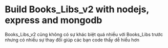 # Build Books_Libs_v2 with nodejs, express and mongodb
Books_Libs_v2 cũng không có sự khác biệt quá nhiều với Books_Libs trước nhưng có nhiều sự thay đổi giúp các bạn code thấy dễ hiểu hơn
